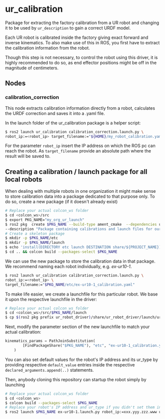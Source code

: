 # ur_calibration

Package for extracting the factory calibration from a UR robot and changing it to be used by `ur_description` to gain a correct URDF model.

Each UR robot is calibrated inside the factory giving exact forward and inverse kinematics. To also
make use of this in ROS, you first have to extract the calibration information from the robot.

Though this step is not necessary, to control the robot using this driver, it is highly recommended
to do so, as end effector positions might be off in the magnitude of centimeters.

## Nodes
### calibration_correction
This node extracts calibration information directly from a robot, calculates the URDF correction and
saves it into a .yaml file.

In the launch folder of the ur_calibration package is a helper script:

```bash
$ ros2 launch ur_calibration calibration_correction.launch.py \
robot_ip:=<robot_ip> target_filename:="${HOME}/my_robot_calibration.yaml"
```

For the parameter `robot_ip` insert the IP address on which the ROS pc can reach the robot. As
`target_filename` provide an absolute path where the result will be saved to.

## Creating a calibration / launch package for all local robots
When dealing with multiple robots in one organization it might make sense to store calibration data
into a package dedicated to that purpose only. To do so, create a new package (if it doesn't already
exist)

```bash
# Replace your actual colcon_ws folder
$ cd <colcon_ws>/src
$ export PKG_NAME="my_org_ur_launch"
$ ros2 pkg  create $PKG_NAME --build-type ament_cmake  --dependencies ur_robot_driver \
--description "Package containing calibrations and launch files for our UR robots."
# Create a skeleton package
$ mkdir -p $PKG_NAME/etc
$ mkdir -p $PKG_NAME/launch
$ echo 'install(DIRECTORY etc launch DESTINATION share/${PROJECT_NAME})' >> $PKG_NAME/CMakeLists.txt
$ cd .. && colcon build --packages-select $PKG_NAME
```

We can use the new package to store the calibration data in that package. We recommend naming each
robot individually, e.g. *ex-ur10-1*.

```bash
$ ros2 launch ur_calibration calibration_correction.launch.py \
robot_ip:=<robot_ip> \
target_filename:="$PKG_NAME/etc/ex-ur10-1_calibration.yaml"
```

To make life easier, we create a launchfile for this particular robot. We base it upon the
respective launchfile in the driver:

```bash
# Replace your actual colcon_ws folder
$ cd <colcon_ws>/src/$PKG_NAME/launch
$ cp $(ros2 pkg prefix ur_robot_driver)/share/ur_robot_driver/launch/ur_control.launch.py ex-ur10-1.launch.py
```

Next, modify the parameter section of the new launchfile to match your actual calibration:

```py
kinematics_params = PathJoinSubstitution(
        [FindPackageShare("$PKG_NAME"), "etc", "ex-ur10-1_calibration.yaml"]
    )
```

You can also set default values for the robot's IP address and its ur_type by providing respective
`default_value` entries inside the respective `declared_arguments.append(..)` statements.

Then, anybody cloning this repository can startup the robot simply by launching

```bash
# Replace your actual colcon_ws folder
$ cd <colcon_ws>
$ colcon build --packages-select $PKG_NAME
# Replace your robot's IP address and ur_type if you didn't set them inside the launchfile
$ ros2 launch $PKG_NAME ex-ur10-1.launch.py robot_ip:=xxx.yyy.zzz.www ur_type:=ur5e
```
